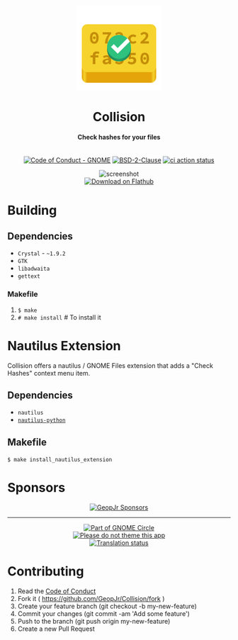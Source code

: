<p align="center">
  <img alt="branding" width="192" src="./data/icons/dev.geopjr.Collision.svg">
</p>
<h1 align="center">Collision</h1>
<h4 align="center">Check hashes for your files</h4>
<p align="center">
  <br />
    <a href="https://github.com/GeopJr/Collision/blob/main/CODE_OF_CONDUCT.md"><img src="https://img.shields.io/badge/Code%20of%20Conduct-GNOME-26a269.svg?style=for-the-badge&labelColor=f6d32e" alt="Code of Conduct - GNOME" /></a>
    <a href="https://github.com/GeopJr/Collision/blob/main/LICENSE"><img src="https://img.shields.io/badge/LICENSE-BSD--2--Clause-26a269.svg?style=for-the-badge&labelColor=f6d32e" alt="BSD-2-Clause" /></a>
    <a href="https://github.com/GeopJr/Collision/actions"><img src="https://img.shields.io/github/actions/workflow/status/geopjr/Collision/ci.yml?branch=main&labelColor=f6d32e&style=for-the-badge" alt="ci action status" /></a>
</p>

<p align="center">
    <img alt="screenshot" width="640" src="https://media.githubusercontent.com/media/GeopJr/Collision/main/data/screenshots/screenshot-1.png"><br />
    <a href='https://flathub.org/apps/details/dev.geopjr.Collision'>
      <img alt='Download on Flathub' src='https://flathub.org/api/badge?svg&locale=en'/>
    </a>
</p>

# Building

## Dependencies

- `Crystal` - `~1.9.2`
- `GTK`
- `libadwaita`
- `gettext`

### Makefile

1. `$ make`
2. `# make install` # To install it

# Nautilus Extension

Collision offers a nautilus / GNOME Files extension that adds a "Check Hashes" context menu item.

## Dependencies

- `nautilus`
- [`nautilus-python`](https://repology.org/project/nautilus-python/versions)

## Makefile

`$ make install_nautilus_extension`

# Sponsors

<div align="center">

[![GeopJr Sponsors](https://cdn.jsdelivr.net/gh/GeopJr/GeopJr@main/sponsors.svg)](https://github.com/sponsors/GeopJr)

</div>

<hr />

<p align="center">
  <a href='https://circle.gnome.org/'>
    <img width='240' alt='Part of GNOME Circle' src='https://i.imgur.com/vyIKlW3.png'/>
  </a><br />
  <a href='https://stopthemingmy.app'>
    <img width='240' alt='Please do not theme this app' src='https://stopthemingmy.app/badge.svg'/>
  </a><br />
  <a href="https://hosted.weblate.org/engage/collision/">
    <img width='240' src="https://hosted.weblate.org/widgets/collision/-/collision/287x66-white.png" alt="Translation status" />
  </a><br />
  </a>
</p>

# Contributing

1. Read the [Code of Conduct](https://github.com/GeopJr/Collision/blob/main/CODE_OF_CONDUCT.md)
2. Fork it ( https://github.com/GeopJr/Collision/fork )
3. Create your feature branch (git checkout -b my-new-feature)
4. Commit your changes (git commit -am 'Add some feature')
5. Push to the branch (git push origin my-new-feature)
6. Create a new Pull Request
